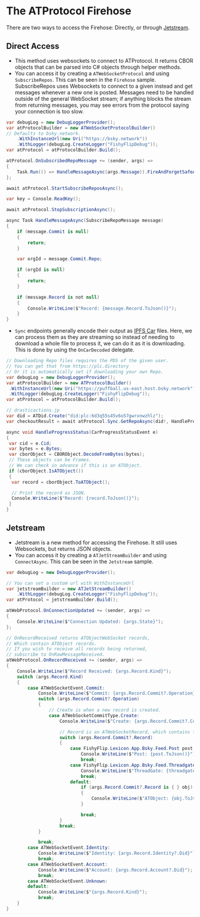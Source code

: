 # The ATProtocol Firehose

There are two ways to access the Firehose: Directly, or through [Jetstream](https://github.com/bluesky-social/jetstream). 

## Direct Access

- This method uses websockets to connect to ATProtocol. It returns CBOR objects that can be parsed into C# objects through helper methods.
- You can access it by creating a `ATWebSocketProtocol` and using `SubscribeRepos`. This can be seen in the `Firehose` sample. SubscribeRepos uses Websockets to connect to a given instead and get messages whenever a new one is posted. Messages need to be handled outside of the general WebSocket stream; if anything blocks the stream from returning messages, you may see errors from the protocol saying your connection is too slow.

```csharp
var debugLog = new DebugLoggerProvider();
var atProtocolBuilder = new ATWebSocketProtocolBuilder()
// Defaults to bsky.network.
    .WithInstanceUrl(new Uri("https://bsky.network"))
    .WithLogger(debugLog.CreateLogger("FishyFlipDebug"));
var atProtocol = atProtocolBuilder.Build();

atProtocol.OnSubscribedRepoMessage += (sender, args) =>
{
    Task.Run(() => HandleMessageAsync(args.Message)).FireAndForgetSafeAsync();
};

await atProtocol.StartSubscribeReposAsync();

var key = Console.ReadKey();

await atProtocol.StopSubscriptionAsync();

async Task HandleMessageAsync(SubscribeRepoMessage message)
{
    if (message.Commit is null)
    {
        return;
    }

    var orgId = message.Commit.Repo;

    if (orgId is null)
    {
        return;
    }

    if (message.Record is not null)
    {
        Console.WriteLine($"Record: {message.Record.ToJson()}");
    }
}
```

- `Sync` endpoints generally encode their output as [IPFS Car](https://car.ipfs.io/) files. Here, we can process them as they are streaming so instead of needing to download a whole file to process it, we can do it as it is downloading. This is done by using the `OnCarDecoded` delegate.

```csharp
// Downloading Repo files requires the PDS of the given user.
// You can get that from https://plc.directory
// Or it is automatically set if downloading your own Repo.
var debugLog = new DebugLoggerProvider();
var atProtocolBuilder = new ATProtocolBuilder()
 .WithInstanceUrl(new Uri("https://puffball.us-east.host.bsky.network"))
 .WithLogger(debugLog.CreateLogger("FishyFlipDebug"));
var atProtocol = atProtocolBuilder.Build();

// drasticactions.jp
var did = ATDid.Create("did:plc:6d3q55s45v6o57gwrxnwzhlz");
var checkoutResult = await atProtocol.Sync.GetRepoAsync(did!, HandleProgressStatus);

async void HandleProgressStatus(CarProgressStatusEvent e)
{
 var cid = e.Cid;
 var bytes = e.Bytes;
 var cborObject = CBORObject.DecodeFromBytes(bytes);
 // These objects can be Frames.
 // We can check in advance if this is an ATObject.
 if (cborObject.IsATObject())
 {
  var record = cborObject.ToATObject();

  // Print the record as JSON.
  Console.WriteLine($"Record: {record.ToJson()}");
 }
}
```

## Jetstream

- Jetstream is a new method for accessing the Firehose. It still uses Websockets, but returns JSON objects.
- You can access it by creating a `ATJetStreamBuilder` and using `ConnectAsync`. This can be seen in the `Jetstream` sample. 

```csharp
var debugLog = new DebugLoggerProvider();

// You can set a custom url with WithInstanceUrl
var jetstreamBuilder = new ATJetStreamBuilder()
    .WithLogger(debugLog.CreateLogger("FishyFlipDebug"));
var atProtocol = jetstreamBuilder.Build();

atWebProtocol.OnConnectionUpdated += (sender, args) =>
{
    Console.WriteLine($"Connection Updated: {args.State}");
};

// OnRecordReceived returns ATObjectWebSocket records,
// Which contain ATObject records.
// If you wish to receive all records being returned,
// subscribe to OnRawMessageReceived.
atWebProtocol.OnRecordReceived += (sender, args) =>
{
    Console.WriteLine($"Record Received: {args.Record.Kind}");
    switch (args.Record.Kind)
    {
        case ATWebSocketEvent.Commit:
            Console.WriteLine($"Commit: {args.Record.Commit?.Operation}");
            switch (args.Record.Commit?.Operation)
            {
                // Create is when a new record is created.
                case ATWebSocketCommitType.Create:
                    Console.WriteLine($"Create: {args.Record.Commit?.Collection}");

                    // Record is an ATWebSocketRecord, which contains the actual record inside Commit.
                    switch (args.Record.Commit?.Record)
                    {
                        case FishyFlip.Lexicon.App.Bsky.Feed.Post post:
                            Console.WriteLine($"Post: {post.ToJson()}");
                            break;
                        case FishyFlip.Lexicon.App.Bsky.Feed.Threadgate threadgate:
                            Console.WriteLine($"ThreadGate: {threadgate.ToJson()}");
                            break;
                        default:
                            if (args.Record.Commit?.Record is { } obj)
                            {
                                Console.WriteLine($"ATObject: {obj.ToJson()}");
                            }

                            break;
                    }
                    break;
            }

            break;
        case ATWebSocketEvent.Identity:
            Console.WriteLine($"Identity: {args.Record.Identity?.Did}");
            break;
        case ATWebSocketEvent.Account:
            Console.WriteLine($"Account: {args.Record.Account?.Did}");
            break;
        case ATWebSocketEvent.Unknown:
        default:
            Console.WriteLine($"{args.Record.Kind}");
            break;
    }
}
```
